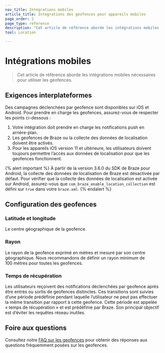 ```yaml
---
nav_title: Intégrations mobiles
article_title: Intégrations des geofences pour appareils mobiles
page_order: 2
page_type: reference
description: "Cet article de référence aborde les intégrations mobiles nécessaires pour utiliser les geofences."
tool: Location

---
```


# Intégrations mobiles

> Cet article de référence aborde les intégrations mobiles nécessaires pour utiliser les geofences.

## Exigences interplateformes

Des campagnes déclenchées par geofence sont disponibles sur iOS et Android. Pour prendre en charge les geofences, assurez-vous de respecter les points ci-dessous :

1. Votre intégration doit prendre en charge les notifications push en arrière-plan.
2. Les geofences de Braze ou la collecte des données de localisation doivent être activés.
3. Pour les appareils iOS version 11 et ultérieure, les utilisateurs doivent toujours permettre l’accès aux données de localisation pour que les geofences fonctionnent.

{% alert important %}
À partir de la version 3.6.0 du SDK de Braze pour Android, la collecte des données de localisation de Braze est désactivée par défaut. Pour vérifier que la collecte des données de localisation est activée sur Android, assurez-vous que `com_braze_enable_location_collection` est défini sur `true` dans votre `braze.xml`.
{% endalert %}

## Configuration des geofences

### Latitude et longitude

Le centre géographique de la geofence.

### Rayon

Le rayon de la geofence exprimé en mètres et mesuré par son centre géographique. Nous recommandons de définir un rayon minimum de 100 mètres pour toutes les geofences.

### Temps de récupération

Les utilisateurs reçoivent des notifications déclenchées par geofence après être entrés ou sortis de geofences distinctes. Ces transitions sont suivies d’une période prédéfinie pendant laquelle l’utilisateur ne peut pas effectuer la même transition par rapport à cette geofence. Cette période est appelée « temps de récupération » et est prédéfinie par Braze. Son principal objectif est d’éviter les requêtes réseau inutiles.

## Foire aux questions

Consultez notre [FAQ sur les geofences][5] pour obtenir des réponses aux questions fréquemment posées sur les geofences.

[3]: https://developers.google.com/android/reference/com/google/android/gms/location/package-summary
[4]: https://developer.apple.com/library/content/documentation/UserExperience/Conceptual/LocationAwarenessPG/RegionMonitoring/RegionMonitoring.html
[5]: {{site.baseurl}}/user_guide/engagement_tools/locations_and_geofences/faqs/#geofences
